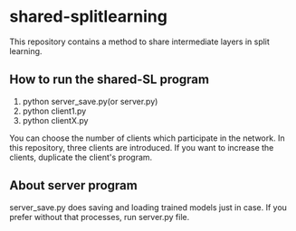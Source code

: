 # shared-splitlearning
This repository contains a method to share intermediate layers in split learning.


## How to run the shared-SL program
1. python server_save.py(or server.py)
2. python client1.py
3. python clientX.py

You can choose the number of clients which participate in the network.
In this repository, three clients are introduced.
If you want to increase the clients, duplicate the client's program.



## About server program

server_save.py does saving and loading trained models just in case.
If you prefer without that processes, run server.py file.
